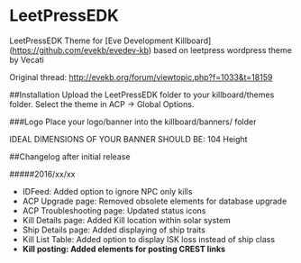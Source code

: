 # LeetPressEDK
LeetPressEDK Theme for [Eve Development Killboard] (https://github.com/evekb/evedev-kb) based on leetpress wordpress theme by Vecati

Original thread: http://evekb.org/forum/viewtopic.php?f=1033&t=18159

##Installation
Upload the LeetPressEDK folder to your killboard/themes folder. Select the theme in ACP -> Global Options.

###Logo
Place your logo/banner into the killboard/banners/ folder

IDEAL DIMENSIONS OF YOUR BANNER SHOULD BE:
104 Height

##Changelog after initial release

#####2016/xx/xx

* IDFeed: Added option to ignore NPC only kills
* ACP Upgrade page: Removed obsolete elements for database upgrade
* ACP Troubleshooting page: Updated status icons
* Kill Details page: Added Kill location within solar system
* Ship Details page: Added displaying of ship traits
* Kill List Table: Added option to display ISK loss instead of ship class
* **Kill posting: Added elements for posting CREST links**